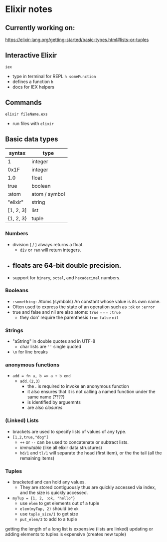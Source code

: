 # Elixir notes

## Currently working on:
https://elixir-lang.org/getting-started/basic-types.html#lists-or-tuples

## Interactive Elixir

`iex`
- type in terminal for REPL
`h someFunction`
- defines a function
`h`
- docs for IEX helpers


## Commands

`elixir fileName.exs`
- run files with `elixir`

## Basic data types
| syntax    | type          |
| --------- | ------------- |
| 1         | integer       |
| 0x1F      | integer       |
| 1.0       | float         |
| true      | boolean       |
| :atom     | atom / symbol |
| "elixir"  | string        |
| [1, 2, 3] | list          |
| {1, 2, 3} | tuple         |

### Numbers
- division ( / ) always returns a float.
  - `div` or `rem` will return integers.
- floats are 64-bit double precision.
  - 
- support for `binary`, `octal`, and `hexadecimal` numbers.

### Booleans
- `:something:` Atoms (symbols) An constant whose value is its own name.
- Often used to express the state of an operation such as `:ok` or `:error`
- true and false and nil are also atoms: `true` === `:true`
  - they don' require the parenthesis `true` `false` `nil`

### Strings
- "aString" in double quotes and in UTF-8
  - char lists are `''` single quoted
- `\n` for line breaks

### anonymous functions
- `add = fn a, b => a + b end`
  - `add.(2,3)`
    - the . is required to invoke an anonymous function
    - it also ensures that it is not calling a named function under the same name (????)
    - is identified by arguemnts
    - are also *closures*

### (Linked) Lists
- brackets are used to specify lists of values of any type.
- `[1,2,true,"dog"]`
  - `++` or `--` can be used to concatenate or subtract lists.
  - *immutable* (like all elixir data structures)
  - `hd/1` and `tl/1` will separate the head (first item), or the the tail (all the remaining items)

### Tuples
- bracketed and can hold any values.
  - They are stored contiguously thus are quickly accessed via index, and the size is quickly accessed.
- `myTup = {1, 2, :ok, "hello"}`
  - use `elem` to get elements out of a tuple
  - `elem(myTup, 2)` should be `ok`
  - use `tuple_size/1` to get size
  - `put_elem/3` to add to a tuple

getting the length of a long list is expensive (lists are linked)
updating or adding elements to tuples is expensive (creates new tuple)
